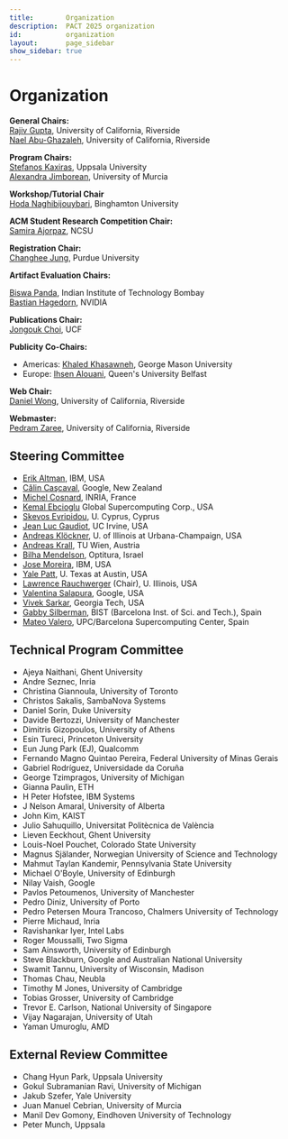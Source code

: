 ```yaml
---
title:        Organization
description:  PACT 2025 organization
id:           organization
layout:       page_sidebar
show_sidebar: true
---
```


# Organization

**General Chairs:**<br>
[Rajiv Gupta](https://www.cs.ucr.edu/~gupta/), University of California, Riverside <br>
[Nael Abu-Ghazaleh](https://www.cs.ucr.edu/~nael/), University of California, Riverside

**Program Chairs:**<br>
[Stefanos Kaxiras](https://pages.cs.wisc.edu/~kaxiras/), Uppsala University <br>
[Alexandra Jimborean](https://webs.um.es/alexandra.jimborean/miwiki/doku.php), University of Murcia

**Workshop/Tutorial Chair**<br>
[Hoda Naghibijouybari](https://sites.google.com/a/binghamton.edu/sites/system/errors/WebspaceNotFound?path=%2Fhoda%2F), Binghamton University

**ACM Student Research Competition Chair:**<br>
[Samira Ajorpaz](https://mirbaghercom.wordpress.com/), NCSU

**Registration Chair:**<br>
[Changhee Jung](https://www.cs.purdue.edu/homes/chjung/), Purdue University

**Artifact Evaluation Chairs:**<br>

[Biswa Panda](https://www.cse.iitb.ac.in/~biswa/), Indian Institute of Technology Bombay <br>
[Bastian Hagedorn](https://bastianhagedorn.github.io), NVIDIA


**Publications Chair:**<br>
[Jongouk Choi](https://jongouk-choi.github.io/jongouk/), UCF

**Publicity Co-Chairs:**<br>
- Americas: [Khaled Khasawneh](https://sites.google.com/view/knkhasawneh/khaled-n-khasawneh), George Mason University
- Europe: [Ihsen Alouani](https://sites.google.com/view/ihsen-alouani), Queen's University Belfast


**Web Chair:**<br>
[Daniel Wong](https://www.danielwong.org/), University of California, Riverside

**Webmaster:**<br>
[Pedram Zaree](https://pedramzaree.github.io/), University of California, Riverside



## Steering Committee

- [Erik      Altman](https://researcher.watson.ibm.com/researcher/view.php?person=us-ealtman), IBM, USA
- [Călin     Caşcaval](https://conf.researchr.org/profile/conf/calincascaval), Google, New Zealand
- [Michel    Cosnard](http://www-sop.inria.fr/members/Michel.Cosnard/), INRIA, France
- [Kemal     Ebcioglu](http://global-supercomputing.com/people/kemal.ebcioglu/) Global Supercomputing Corp., USA
- [Skevos    Evripidou](https://cy.linkedin.com/in/skevos-evripidou-55a7b2), U. Cyprus, Cyprus
- [Jean Luc  Gaudiot](http://pascal.eng.uci.edu/people/gaudiot.html), UC Irvine, USA
- [Andreas   Klöckner](https://andreask.cs.illinois.edu/aboutme), U. of Illinois at Urbana-Champaign, USA
- [Andreas   Krall](https://informatics.tuwien.ac.at/people/andreas-krall), TU Wien, Austria
- [Bilha     Mendelson](https://www.linkedin.com/in/bilha-mendelson-36208a1/?originalSubdomain=il), Optitura, Israel
- [Jose      Moreira](https://researcher.watson.ibm.com/researcher/view.php?person=us-jmoreira), IBM, USA
- [Yale      Patt](http://users.ece.utexas.edu/~patt/), U. Texas at Austin, USA
- [Lawrence  Rauchwerger](https://cs.illinois.edu/about/people/all-faculty/rwerger) (Chair), U. Illinois, USA
- [Valentina Salapura](https://www.linkedin.com/in/valentina-salapura-81924a44), Google, USA
- [Vivek     Sarkar](https://vsarkar.cc.gatech.edu/), Georgia Tech, USA
- [Gabby     Silberman](https://es.linkedin.com/in/gabbysilberman), BIST (Barcelona Inst. of Sci. and Tech.), Spain
- [Mateo     Valero](https://www.bsc.es/mateo-valero), UPC/Barcelona Supercomputing Center, Spain

## Technical Program Committee
- Ajeya Naithani, Ghent University
- Andre Seznec, Inria
- Christina Giannoula, University of Toronto
- Christos Sakalis, SambaNova Systems
- Daniel Sorin, Duke University
- Davide Bertozzi, University of Manchester
- Dimitris Gizopoulos, University of Athens
- Esin Tureci, Princeton University
- Eun Jung Park (EJ), Qualcomm
- Fernando Magno Quintao Pereira, Federal University of Minas Gerais
- Gabriel Rodríguez, Universidade da Coruña
- George Tzimpragos, University of Michigan
- Gianna Paulin, ETH
- H Peter Hofstee, IBM Systems
- J Nelson Amaral, University of Alberta
- John Kim, KAIST
- Julio Sahuquillo, Universitat Politècnica de València
- Lieven Eeckhout, Ghent University
- Louis-Noel Pouchet, Colorado State University
- Magnus Själander, Norwegian University of Science and Technology
- Mahmut Taylan Kandemir, Pennsylvania State University
- Michael O'Boyle, University of Edinburgh
- Nilay Vaish, Google
- Pavlos Petoumenos, University of Manchester
- Pedro Diniz, University of Porto
- Pedro Petersen Moura Trancoso, Chalmers University of Technology
- Pierre Michaud, Inria
- Ravishankar Iyer, Intel Labs
- Roger Moussalli, Two Sigma
- Sam Ainsworth, University of Edinburgh
- Steve Blackburn, Google and Australian National University
- Swamit Tannu, University of Wisconsin, Madison
- Thomas Chau, Neubla
- Timothy M Jones, University of Cambridge
- Tobias Grosser, University of Cambridge
- Trevor E. Carlson, National University of Singapore
- Vijay Nagarajan, University of Utah
- Yaman Umuroglu, AMD

## External Review Committee
- Chang Hyun Park, Uppsala University
- Gokul Subramanian Ravi, University of Michigan
- Jakub Szefer, Yale University
- Juan Manuel Cebrian, University of Murcia
- Manil Dev Gomony, Eindhoven University of Technology
- Peter Munch, Uppsala
